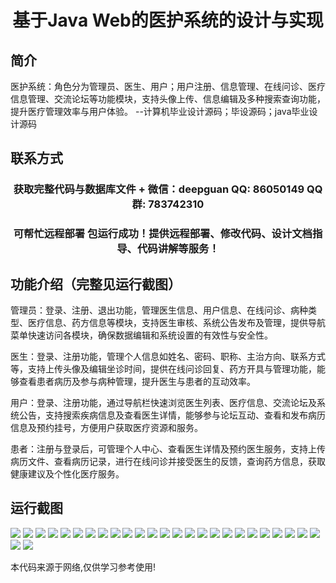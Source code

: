 <p><h1 align="center">基于Java Web的医护系统的设计与实现</h1></p>

## 简介
医护系统：角色分为管理员、医生、用户；用户注册、信息管理、在线问诊、医疗信息管理、交流论坛等功能模块，支持头像上传、信息编辑及多种搜索查询功能，提升医疗管理效率与用户体验。    --计算机毕业设计源码；毕设源码；java毕业设计源码


## 联系方式
<p><h3 align="center">获取完整代码与数据库文件 + 微信：deepguan QQ: 86050149 QQ群: 783742310</h3></p>
<p><h3 align="center">可帮忙远程部署 包运行成功！提供远程部署、修改代码、设计文档指导、代码讲解等服务！</h3></p>

## 功能介绍（完整见运行截图）
管理员：登录、注册、退出功能，管理医生信息、用户信息、在线问诊、病种类型、医疗信息、药方信息等模块，支持医生审核、系统公告发布及管理，提供导航菜单快速访问各模块，确保数据编辑和系统设置的有效性与安全性。

医生：登录、注册功能，管理个人信息如姓名、密码、职称、主治方向、联系方式等，支持上传头像及编辑坐诊时间，提供在线问诊回复、药方开具与管理功能，能够查看患者病历及参与病种管理，提升医生与患者的互动效率。

用户：登录、注册功能，通过导航栏快速浏览医生列表、医疗信息、交流论坛及系统公告，支持搜索疾病信息及查看医生详情，能够参与论坛互动、查看和发布病历信息及预约挂号，方便用户获取医疗资源和服务。

患者：注册与登录后，可管理个人中心、查看医生详情及预约医生服务，支持上传病历文件、查看病历记录，进行在线问诊并接受医生的反馈，查询药方信息，获取健康建议及个性化医疗服务。


## 运行截图
![](https://bs-1329754181.cos.ap-shanghai.myqcloud.com/ssm/JavaWebMedicalSystem/img/001.jpg)
![](https://bs-1329754181.cos.ap-shanghai.myqcloud.com/ssm/JavaWebMedicalSystem/img/002.jpg)
![](https://bs-1329754181.cos.ap-shanghai.myqcloud.com/ssm/JavaWebMedicalSystem/img/003.jpg)
![](https://bs-1329754181.cos.ap-shanghai.myqcloud.com/ssm/JavaWebMedicalSystem/img/004.jpg)
![](https://bs-1329754181.cos.ap-shanghai.myqcloud.com/ssm/JavaWebMedicalSystem/img/005.jpg)
![](https://bs-1329754181.cos.ap-shanghai.myqcloud.com/ssm/JavaWebMedicalSystem/img/006.jpg)
![](https://bs-1329754181.cos.ap-shanghai.myqcloud.com/ssm/JavaWebMedicalSystem/img/007.jpg)
![](https://bs-1329754181.cos.ap-shanghai.myqcloud.com/ssm/JavaWebMedicalSystem/img/008.jpg)
![](https://bs-1329754181.cos.ap-shanghai.myqcloud.com/ssm/JavaWebMedicalSystem/img/009.jpg)
![](https://bs-1329754181.cos.ap-shanghai.myqcloud.com/ssm/JavaWebMedicalSystem/img/010.jpg)
![](https://bs-1329754181.cos.ap-shanghai.myqcloud.com/ssm/JavaWebMedicalSystem/img/011.jpg)
![](https://bs-1329754181.cos.ap-shanghai.myqcloud.com/ssm/JavaWebMedicalSystem/img/012.jpg)
![](https://bs-1329754181.cos.ap-shanghai.myqcloud.com/ssm/JavaWebMedicalSystem/img/013.jpg)
![](https://bs-1329754181.cos.ap-shanghai.myqcloud.com/ssm/JavaWebMedicalSystem/img/014.jpg)
![](https://bs-1329754181.cos.ap-shanghai.myqcloud.com/ssm/JavaWebMedicalSystem/img/015.jpg)
![](https://bs-1329754181.cos.ap-shanghai.myqcloud.com/ssm/JavaWebMedicalSystem/img/016.jpg)
![](https://bs-1329754181.cos.ap-shanghai.myqcloud.com/ssm/JavaWebMedicalSystem/img/017.jpg)
![](https://bs-1329754181.cos.ap-shanghai.myqcloud.com/ssm/JavaWebMedicalSystem/img/018.jpg)
![](https://bs-1329754181.cos.ap-shanghai.myqcloud.com/ssm/JavaWebMedicalSystem/img/019.jpg)
![](https://bs-1329754181.cos.ap-shanghai.myqcloud.com/ssm/JavaWebMedicalSystem/img/020.jpg)
![](https://bs-1329754181.cos.ap-shanghai.myqcloud.com/ssm/JavaWebMedicalSystem/img/021.jpg)
![](https://bs-1329754181.cos.ap-shanghai.myqcloud.com/ssm/JavaWebMedicalSystem/img/022.jpg)
![](https://bs-1329754181.cos.ap-shanghai.myqcloud.com/ssm/JavaWebMedicalSystem/img/023.jpg)
![](https://bs-1329754181.cos.ap-shanghai.myqcloud.com/ssm/JavaWebMedicalSystem/img/024.jpg)
![](https://bs-1329754181.cos.ap-shanghai.myqcloud.com/ssm/JavaWebMedicalSystem/img/025.jpg)
![](https://bs-1329754181.cos.ap-shanghai.myqcloud.com/ssm/JavaWebMedicalSystem/img/026.jpg)
![](https://bs-1329754181.cos.ap-shanghai.myqcloud.com/ssm/JavaWebMedicalSystem/img/027.jpg)

<p>本代码来源于网络,仅供学习参考使用!</p>
